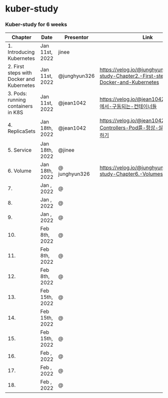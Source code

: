 # kuber-study
### Kuber-study for 6 weeks 

|Chapter|Date|Presentor|Link|
|-------|----|---------|----|
|1. Introducing Kubernetes| Jan 11st, 2022 | jinee ||
|2. First steps with Docker and Kubernetes| Jan 11st, 2022 | @junghyun326 |https://velog.io/@junghyun326/k8s-study-Chapter2.-First-steps-with-Docker-and-Kubernetes|
|3. Pods: running containers in K8S |Jan 11st, 2022 | @jean1042 |https://velog.io/@jean1042/Pods-K8S에서-구동되는-컨테이너들|
|4. ReplicaSets |Jan 18th, 2022 | @jean1042 |https://velog.io/@jean1042/Replication-Controllers-Pod를-항상-실행하도록-보장하기|
|5. Service |Jan 18th, 2022 | @jinee ||
|6. Volume |Jan 18th, 2022 | @ junghyun326|https://velog.io/@junghyun326/kuber-study-Chapter6.-Volumes|
|7.  |Jan , 2022 | @ ||
|8.  |Jan , 2022 | @ ||
|9.  |Jan , 2022 | @ ||
|10.  |Feb 8th, 2022 | @ ||
|11.  |Feb 8th, 2022 | @ ||
|12.  |Feb 8th, 2022 | @ ||
|13.  |Feb 15th, 2022 | @ ||
|14.  |Feb 15th, 2022 | @ ||
|15.  |Feb 15th, 2022 | @ ||
|16.  |Feb , 2022 | @ ||
|17.  |Feb , 2022 | @ ||
|18.  |Feb , 2022 | @ ||

